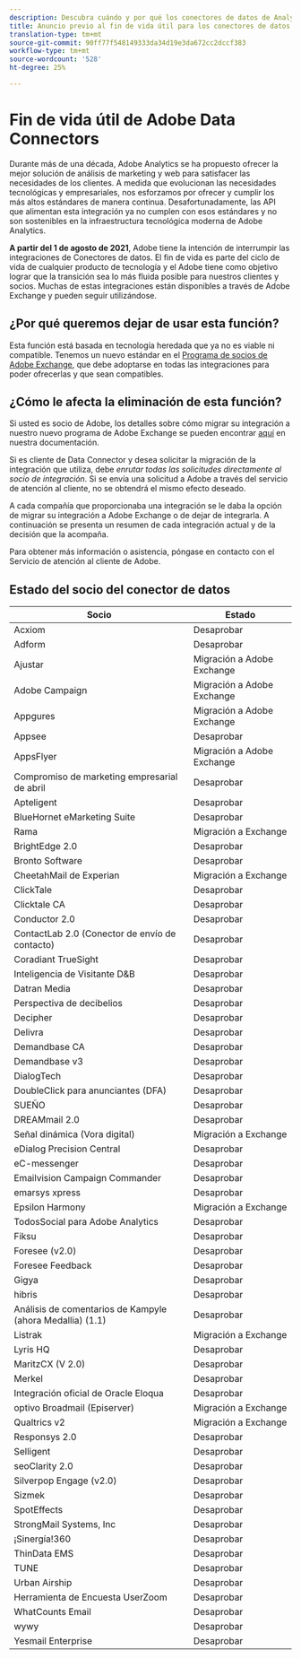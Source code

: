 ```yaml
---
description: Descubra cuándo y por qué los conectores de datos de Analytics finalizarán su vida útil.
title: Anuncio previo al fin de vida útil para los conectores de datos de Analytics
translation-type: tm+mt
source-git-commit: 90ff77f548149333da34d19e3da672cc2dccf383
workflow-type: tm+mt
source-wordcount: '528'
ht-degree: 25%

---
```



# Fin de vida útil de Adobe Data Connectors

Durante más de una década, Adobe Analytics se ha propuesto ofrecer la mejor solución de análisis de marketing y web para satisfacer las necesidades de los clientes. A medida que evolucionan las necesidades tecnológicas y empresariales, nos esforzamos por ofrecer y cumplir los más altos estándares de manera continua.  Desafortunadamente, las API que alimentan esta integración ya no cumplen con esos estándares y no son sostenibles en la infraestructura tecnológica moderna de Adobe Analytics.

**A partir del 1 de agosto de 2021**, Adobe tiene la intención de interrumpir las integraciones de Conectores de datos. El fin de vida es parte del ciclo de vida de cualquier producto de tecnología y el Adobe tiene como objetivo lograr que la transición sea lo más fluida posible para nuestros clientes y socios. Muchas de estas integraciones están disponibles a través de Adobe Exchange y pueden seguir utilizándose.

## ¿Por qué queremos dejar de usar esta función?

Esta función está basada en tecnología heredada que ya no es viable ni compatible. Tenemos un nuevo estándar en el [Programa de socios de Adobe Exchange](https://partners.adobe.com/exchangeprogram/experiencecloud), que debe adoptarse en todas las integraciones para poder ofrecerlas y que sean compatibles.

## ¿Cómo le afecta la eliminación de esta función?

Si usted es socio de Adobe, los detalles sobre cómo migrar su integración a nuestro nuevo programa de Adobe Exchange se pueden encontrar [aquí](https://adobeexchangeec.zendesk.com/hc/en-us/articles/360003867071-Adobe-Analytics-Integration-Tools) en nuestra documentación.

Si es cliente de Data Connector y desea solicitar la migración de la integración que utiliza, debe *enrutar todas las solicitudes directamente al socio de integración*. Si se envía una solicitud a Adobe a través del servicio de atención al cliente, no se obtendrá el mismo efecto deseado.

A cada compañía que proporcionaba una integración se le daba la opción de migrar su integración a Adobe Exchange o de dejar de integrarla. A continuación se presenta un resumen de cada integración actual y de la decisión que la acompaña.

Para obtener más información o asistencia, póngase en contacto con el Servicio de atención al cliente de Adobe.

## Estado del socio del conector de datos

| Socio | Estado |
| --- | --- |
| Acxiom | Desaprobar |
| Adform | Desaprobar |
| Ajustar | Migración a Adobe Exchange |
| Adobe Campaign | Migración a Adobe Exchange |
| Appgures | Migración a Adobe Exchange |
| Appsee | Desaprobar |
| AppsFlyer | Migración a Adobe Exchange |
| Compromiso de marketing empresarial de abril | Desaprobar |
| Apteligent | Desaprobar |
| BlueHornet eMarketing Suite | Desaprobar |
| Rama | Migración a Exchange |
| BrightEdge 2.0 | Desaprobar |
| Bronto Software | Desaprobar |
| CheetahMail de Experian | Migración a Exchange |
| ClickTale | Desaprobar |
| Clicktale CA | Desaprobar |
| Conductor 2.0 | Desaprobar |
| ContactLab 2.0 (Conector de envío de contacto) | Desaprobar |
| Coradiant TrueSight | Desaprobar |
| Inteligencia de Visitante D&amp;B | Desaprobar |
| Datran Media | Desaprobar |
| Perspectiva de decibelios | Desaprobar |
| Decipher | Desaprobar |
| Delivra | Desaprobar |
| Demandbase CA | Desaprobar |
| Demandbase v3 | Desaprobar |
| DialogTech | Desaprobar |
| DoubleClick para anunciantes (DFA) | Desaprobar |
| SUEÑO | Desaprobar |
| DREAMmail 2.0 | Desaprobar |
| Señal dinámica (Vora digital) | Migración a Exchange |
| eDialog Precision Central | Desaprobar |
| eC-messenger | Desaprobar |
| Emailvision Campaign Commander | Desaprobar |
| emarsys xpress | Desaprobar |
| Epsilon Harmony | Migración a Exchange |
| TodosSocial para Adobe Analytics | Desaprobar |
| Fiksu | Desaprobar |
| Foresee (v2.0) | Desaprobar |
| Foresee Feedback | Desaprobar |
| Gigya | Desaprobar |
| hibris | Desaprobar |
| Análisis de comentarios de Kampyle (ahora Medallia) (1.1) | Desaprobar |
| Listrak | Migración a Exchange |
| Lyris HQ | Desaprobar |
| MaritzCX (V 2.0) | Desaprobar |
| Merkel | Desaprobar |
| Integración oficial de Oracle Eloqua | Desaprobar |
| optivo Broadmail (Episerver) | Migración a Exchange |
| Qualtrics v2 | Migración a Exchange |
| Responsys 2.0 | Desaprobar |
| Selligent | Desaprobar |
| seoClarity 2.0 | Desaprobar |
| Silverpop Engage (v2.0) | Desaprobar |
| Sizmek | Desaprobar |
| SpotEffects | Desaprobar |
| StrongMail Systems, Inc | Desaprobar |
| ¡Sinergía!360 | Desaprobar |
| ThinData EMS | Desaprobar |
| TUNE | Desaprobar |
| Urban Airship | Desaprobar |
| Herramienta de Encuesta UserZoom | Desaprobar |
| WhatCounts Email | Desaprobar |
| wywy | Desaprobar |
| Yesmail Enterprise | Desaprobar |
